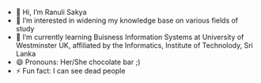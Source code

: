 - 👋 Hi, I’m Ranuli Sakya
- 👀 I’m interested in widening my knowledge base on various fields of study
- 🌱 I’m currently learning Buisness Information Systems at University of Westminster UK, affiliated by the Informatics, Institute of Technolody, Sri Lanka
- 😄 Pronouns: Her/She chocolate bar ;)
- ⚡ Fun fact: I can see dead people

<!---
RanuliSakya/RanuliSakya is a ✨ special ✨ repository because its `README.md` (this file) appears on your GitHub profile.
You can click the Preview link to take a look at your changes.
--->
